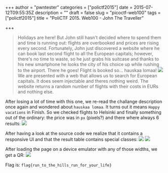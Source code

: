 +++
author = "pwntester"
categories = ["polictf2015"]
date = 2015-07-12T09:55:35Z
description = ""
draft = false
slug = "picoctf-web100"
tags = ["polictf2015"]
title = "PoliCTF 2015. Web100 - John The Traveller"

+++

> Holidays are here! 
> But John still hasn't decided where to spend them and time is running out: flights are overbooked and prices are rising every second. 
> Fortunately, John just discovered a website where he can book last second flight to all the European capitals; 
> however, there's no time to waste, so he just grabs his suitcase and thanks to his new smartphone he looks the city of his choice up while rushing to the airport. 
> There he goes! Flight is booked so... hauskaa lomaa! 
![](/images/2015/07/Screen-Shot-2015-07-11-at-16-38-32.png)
We are presented with a web that allows us to search for European capitals. It does seem injectable and theres nothing weird. The website returns a random number of flights with their costs in EURs and nothing else.

After losing a lot of time with this one, we re-read the challange description once again and wondered about `hauskaa lomaa`. It turns out it means `Happy vacations` in Finish. So we checked flights to Helsinki and finally something out of the ordinary: the price was in `px` (pixels?) and there where always 6 results:
![](/images/2015/07/Screen-Shot-2015-07-11-at-16-43-10.png)

After having a look at the source code we realize that it contains a responsive UI and that the result table contains special classes:
![](/images/2015/07/Screen-Shot-2015-07-11-at-16-44-25.png)
![](/images/2015/07/Screen-Shot-2015-07-11-at-16-45-02.png)

After loading the page on a device emulator with any of those widths, we get a QR:
![](/images/2015/07/Screen-Shot-2015-07-11-at-16-46-22.png)

Flag is: `flag{run_to_the_hills_run_for_your_life}`
